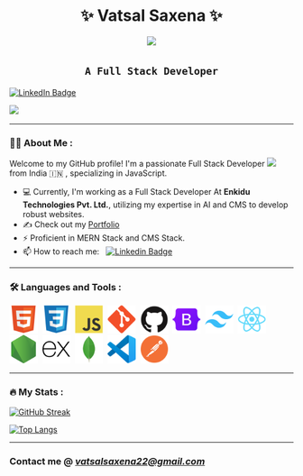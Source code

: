 <h1 align="center">✨ Vatsal Saxena ✨</h1>

<div id="header" align="center">
  <img src="https://i.giphy.com/media/v1.Y2lkPTc5MGI3NjExcG1vdDBwNjZqejdzeXF4djdicnpnbXFuejIzd2k4cng0cmU2eXE3MCZlcD12MV9pbnRlcm5hbF9naWZfYnlfaWQmY3Q9dHM/hqU2KkjW5bE2v2Z7Q2/giphy.gif" width="100"/>
</div>

<h2 align="center"><code>A Full Stack Developer</code></h2>

<div id="badges">
  <a href="https://linkedin.com/in/vatsalsaxena">
    <img src="https://img.shields.io/badge/LinkedIn-blue?style=for-the-badge&logo=linkedin&logoColor=white" alt="LinkedIn Badge"/>
  </a>
</div>

![](https://komarev.com/ghpvc/?username=vatsalsaxena22)

---

### :man_technologist: About Me :

Welcome to my GitHub profile! I'm a passionate Full Stack Developer <img src="https://media.giphy.com/media/WUlplcMpOCEmTGBtBW/giphy.gif" width="30"> from India :india:
, specializing in JavaScript. 

- 💻 Currently, I'm working as a Full Stack Developer At **Enkidu Technologies Pvt. Ltd.**, utilizing my expertise in AI and CMS to develop robust websites.
- ✍️ Check out my [Portfolio](https://vatsalsaxena22.github.io/myPortfolio/)
- ⚡ Proficient in MERN Stack and CMS Stack.
- 📫 How to reach me: &nbsp; [![Linkedin Badge](https://img.shields.io/badge/-Vatsal&nbsp;Saxena-blue?style=flat&logo=Linkedin&logoColor=white)](https://linkedin.com/in/vatsalsaxena)

---

### :hammer_and_wrench: Languages and Tools :
<div>
 <img src="https://github.com/devicons/devicon/blob/master/icons/html5/html5-original.svg" title="HTML5" alt="HTML" width="50" height="50"/>&nbsp;
 <img src="https://github.com/devicons/devicon/blob/master/icons/css3/css3-original.svg"  title="CSS3" alt="CSS" width="50" height="50"/>&nbsp;
 <img src="https://github.com/devicons/devicon/blob/master/icons/javascript/javascript-original.svg" title="JavaScript" alt="JavaScript" width="50" height="50"/>&nbsp;
 <img src="https://github.com/devicons/devicon/blob/master/icons/git/git-original.svg" title="Git" alt="Git" width="50" height="50"/>&nbsp;
 <img src="https://github.com/devicons/devicon/blob/master/icons/github/github-original.svg" title="GitHub" alt="GitHub" width="50" height="50"/>&nbsp;
 <img src="https://github.com/devicons/devicon/blob/master/icons/bootstrap/bootstrap-original.svg" title="Bootstrap" alt="Bootstrap" width="50" height="50"/>&nbsp;
 <img src="https://github.com/devicons/devicon/blob/master/icons/tailwindcss/tailwindcss-original.svg" title="Tailwind" alt="Tailwind" width="50" height="50"/>&nbsp;
 <img src="https://github.com/devicons/devicon/blob/master/icons/react/react-original.svg" title="React" alt="React" width="50" height="50"/>&nbsp;
 <img src="https://github.com/devicons/devicon/blob/master/icons/nodejs/nodejs-original.svg" title="Node.js" alt="Node.js" width="50" height="50"/>&nbsp;
 <img src="https://github.com/devicons/devicon/blob/master/icons/express/express-original.svg" title="Express" alt="Express" width="50" height="50"/>&nbsp;
 <img src="https://github.com/devicons/devicon/blob/master/icons/mongodb/mongodb-original.svg" title="mongoDB"  alt="mongoDB" width="50" height="50"/>&nbsp;
 <img src="https://github.com/devicons/devicon/blob/master/icons/vscode/vscode-original.svg" title="VS code"  alt="VS code" width="50" height="50"/>&nbsp;
 <img src="https://github.com/devicons/devicon/blob/master/icons/postman/postman-original.svg" title="Postman"  alt="Postman" width="50" height="50"/>&nbsp;
</div>

---

### :fire: My Stats :
[![GitHub Streak](https://github-readme-streak-stats.herokuapp.com/?user=vatsalsaxena22&theme=dark&background=000000)](https://git.io/streak-stats)

[![Top Langs](https://github-readme-stats.vercel.app/api/top-langs/?username=vatsalsaxena22&layout=compact&theme=vision-friendly-dark)](https://github.com/anuraghazra/github-readme-stats)

---

### Contact me @ *vatsalsaxena22@gmail.com*





<!---
vatsalsaxena22/vatsalsaxena22 is a ✨ special ✨ repository because its `README.md` (this file) appears on your GitHub profile.
You can click the Preview link to take a look at your changes.
--->
